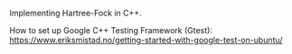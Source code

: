 Implementing Hartree-Fock in C++.

How to set up Google C++ Testing Framework (Gtest): https://www.eriksmistad.no/getting-started-with-google-test-on-ubuntu/
